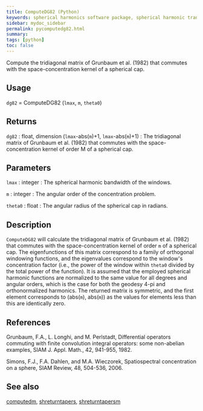 ```yaml
---
title: ComputeDG82 (Python)
keywords: spherical harmonics software package, spherical harmonic transform, legendre functions, multitaper spectral analysis, fortran, Python, gravity, magnetic field
sidebar: mydoc_sidebar
permalink: pycomputedg82.html
summary:
tags: [python]
toc: false
---
```


Compute the tridiagonal matrix of Grunbaum et al. (1982) that commutes with the space-concentration kernel of a spherical cap.

## Usage

`dg82` = ComputeDG82 (`lmax`, `m`, `theta0`)

## Returns

`dg82` : float, dimension (`lmax`-abs(`m`)+1, `lmax`-abs(`m`)+1)
:   The tridiagonal matrix of Grunbaum et al. (1982) that commutes with the space-concentration kernel of order M of a spherical cap.

## Parameters

`lmax` : integer
:   The spherical harmonic bandwidth of the windows.

`m` : integer
:   The angular order of the concentration problem.

`theta0` : float
:   The angular radius of the spherical cap in radians.

## Description

`ComputeDG82` will calculate the tridiagonal matrix of Grunbaum et al. (1982) that commutes with the space-concentration kernel of order `m` of a spherical cap. The eigenfunctions of this matrix correspond to a family of orthogonal windowing functions, and the eigenvalues correspond to the window's concentration factor (i.e., the power of the window within `theta0` divided by the total power of the function). It is assumed that the employed spherical harmonic functions are normalized to the same value for all degrees and angular orders, which is the case for both the geodesy 4-pi and orthonormalized harmonics. The returned matrix is symmetric, and the first element corresponds to (abs(`m`), abs(`m`)) as the values for elements less than this are identically zero.

## References

Grunbaum, F.A., L. Longhi, and M. Perlstadt, Differential operators commuting with finite convolution integral operators: some non-abelian examples, SIAM J. Appl. Math., 42, 941-955, 1982.

Simons, F.J., F.A. Dahlen, and M.A. Wieczorek, Spatiospectral concentration on a sphere, SIAM Review, 48, 504-536, 2006.

## See also

[computedm](pycomputedm.html), [shreturntapers](pyshreturntapers.html), [shreturntapersm](pyshreturntapersm.html)
